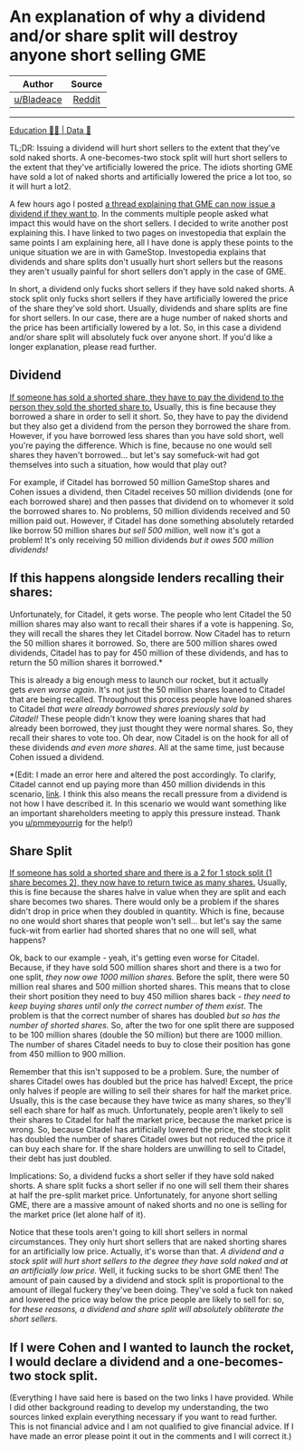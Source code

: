 An explanation of why a dividend and/or share split will destroy anyone short selling GME
=========================================================================================

| Author       | Source       | 
| :-------------: |:-------------:|
|  [u/Bladeace](https://www.reddit.com/user/Bladeace/) | [Reddit](https://www.reddit.com/r/Superstonk/comments/mqn97y/an_explanation_of_why_a_dividend_andor_share/) | 

---

[Education 👨‍🏫 | Data 🔢](https://www.reddit.com/r/Superstonk/search?q=flair_name%3A%22Education%20%F0%9F%91%A8%E2%80%8D%F0%9F%8F%AB%20%7C%20Data%20%F0%9F%94%A2%22&restrict_sr=1)

TL;DR: Issuing a dividend will hurt short sellers to the extent that they've sold naked shorts. A one-becomes-two stock split will hurt short sellers to the extent that they've artificially lowered the price. The idiots shorting GME have sold a lot of naked shorts and artificially lowered the price a lot too, so it will hurt a lot2.

A few hours ago I posted [a thread explaining that GME can now issue a dividend if they want to](https://www.reddit.com/r/Superstonk/comments/mqh3ep/gamestop_can_now_pay_dividends_they_do_not_need/?utm_source=share&utm_medium=web2x&context=3). In the comments multiple people asked what impact this would have on the short sellers. I decided to write another post explaining this. I have linked to two pages on investopedia that explain the same points I am explaining here, all I have done is apply these points to the unique situation we are in with GameStop. Investopedia explains that dividends and share splits don't usually hurt short sellers but the reasons they aren't usually painful for short sellers don't apply in the case of GME.

In short, a dividend only fucks short sellers if they have sold naked shorts. A stock split only fucks short sellers if they have artificially lowered the price of the share they've sold short. Usually, dividends and share splits are fine for short sellers. In our case, there are a huge number of naked shorts and the price has been artificially lowered by a lot. So, in this case a dividend and/or share split will absolutely fuck over anyone short. If you'd like a longer explanation, please read further.

## Dividend

[If someone has sold a shorted share, they have to pay the dividend to the person they sold the shorted share to.](https://www.investopedia.com/ask/answers/042215/if-investor-short-dividendpaying-stock-record-date-are-they-entitled-dividend.asp) Usually, this is fine because they borrowed a share in order to sell it short. So, they have to pay the dividend but they also get a dividend from the person they borrowed the share from. However, if you have borrowed less shares than you have sold short, well you're paying the difference. Which is fine, because no one would sell shares they haven't borrowed... but let's say somefuck-wit had got themselves into such a situation, how would that play out?

For example, if Citadel has borrowed 50 million GameStop shares and Cohen issues a dividend, then Citadel receives 50 million dividends (one for each borrowed share) and then passes that dividend on to whomever it sold the borrowed shares to. No problems, 50 million dividends received and 50 million paid out. However, if Citadel has done something absolutely retarded like borrow 50 million shares *but sell 500 million*, well now it's got a problem! It's only receiving 50 million dividends *but it owes 500 million dividends!*

## If this happens alongside lenders recalling their shares:

Unfortunately, for Citadel, it gets worse. The people who lent Citadel the 50 million shares may also want to recall their shares if a vote is happening. So, they will recall the shares they let Citadel borrow. Now Citadel has to return the 50 million shares it borrowed. So, there are 500 million shares owed dividends, Citadel has to pay for 450 million of these dividends, and has to return the 50 million shares it borrowed.*

This is already a big enough mess to launch our rocket, but it actually gets *even worse again*. It's not just the 50 million shares loaned to Citadel that are being recalled. Throughout this process people have loaned shares to Citadel *that were already borrowed shares previously sold by Citadel!* These people didn't know they were loaning shares that had already been borrowed, they just thought they were normal shares. So, they recall their shares to vote too. Oh dear, now Citadel is on the hook for all of these dividends *and even more shares*. All at the same time, just because Cohen issued a dividend.

*(Edit: I made an error here and altered the post accordingly. To clarify, Citadel cannot end up paying more than 450 million dividends in this scenario, [link](https://www.reddit.com/r/Superstonk/comments/mqn97y/an_explanation_of_why_a_dividend_andor_share/guh8num?utm_medium=android_app&utm_source=share&context=3). I think this also means the recall pressure from a dividend is not how I have described it. In this scenario we would want something like an important shareholders meeting to apply this pressure instead. Thank you [u/pmmeyourrig](https://www.reddit.com/u/pmmeyourrig/) for the help!)

## Share Split

[If someone has sold a shorted share and there is a 2 for 1 stock split (1 share becomes 2), they now have to return twice as many shares.](https://www.investopedia.com/ask/answers/what-stock-split-why-do-stocks-split/) Usually, this is fine because the shares halve in value when they are split and each share becomes two shares. There would only be a problem if the shares didn't drop in price when they doubled in quantity. Which is fine, because no one would short shares that people won't sell... but let's say the same fuck-wit from earlier had shorted shares that no one will sell, what happens?

Ok, back to our example - yeah, it's getting even worse for Citadel. Because, if they have sold 500 million shares short and there is a two for one split, *they now owe 1000 million shares.* Before the split, there were 50 million real shares and 500 million shorted shares. This means that to close their short position they need to buy 450 million shares back - *they need to keep buying shares until only the correct number of them exist*. The problem is that the correct number of shares has doubled *but so has the number of shorted shares*. So, after the two for one split there are supposed to be 100 million shares (double the 50 million) but there are 1000 million. The number of shares Citadel needs to buy to close their position has gone from 450 million to 900 million.

Remember that this isn't supposed to be a problem. Sure, the number of shares Citadel owes has doubled but the price has halved! Except, the price only halves if people are willing to sell their shares for half the market price. Usually, this is the case because they have twice as many shares, so they'll sell each share for half as much. Unfortunately, people aren't likely to sell their shares to Citadel for half the market price, because the market price is wrong. So, because Citadel has artificially lowered the price, the stock split has doubled the number of shares Citadel owes but not reduced the price it can buy each share for. If the share holders are unwilling to sell to Citadel, their debt has just doubled.

Implications: So, a dividend fucks a short seller if they have sold naked shorts. A share split fucks a short seller if no one will sell them their shares at half the pre-split market price. Unfortunately, for anyone short selling GME, there are a massive amount of naked shorts and no one is selling for the market price (let alone half of it).

Notice that these tools aren't going to kill short sellers in normal circumstances. They only hurt short sellers that are naked shorting shares for an artificially low price. Actually, it's worse than that. *A dividend and a stock split will hurt short sellers* *to the degree they have sold naked and at an artificially low price.* Well, it fucking sucks to be short GME then! The amount of pain caused by a dividend and stock split is proportional to the amount of illegal fuckery they've been doing. They've sold a fuck ton naked and lowered the price way below the price people are likely to sell for: so, f*or these reasons, a dividend and share split will absolutely obliterate the short sellers.*

## If I were Cohen and I wanted to launch the rocket, I would declare a dividend and a one-becomes-two stock split.

(Everything I have said here is based on the two links I have provided. While I did other background reading to develop my understanding, the two sources linked explain everything necessary if you want to read further. This is not financial advice and I am not qualified to give financial advice. If I have made an error please point it out in the comments and I will correct it.)
